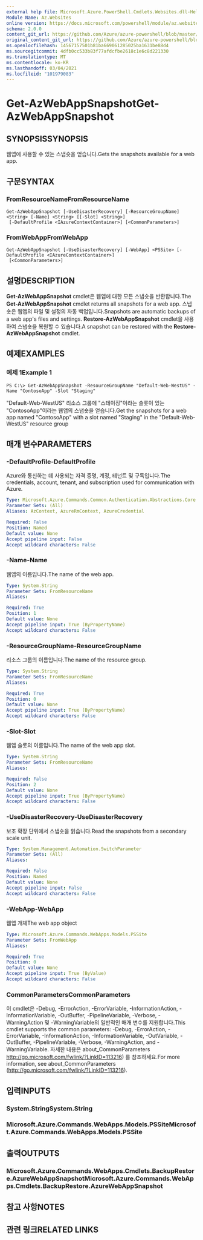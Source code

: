 ```yaml
---
external help file: Microsoft.Azure.PowerShell.Cmdlets.Websites.dll-Help.xml
Module Name: Az.Websites
online version: https://docs.microsoft.com/powershell/module/az.websites/get-azwebappsnapshot
schema: 2.0.0
content_git_url: https://github.com/Azure/azure-powershell/blob/master/src/Websites/Websites/help/Get-AzWebAppSnapshot.md
original_content_git_url: https://github.com/Azure/azure-powershell/blob/master/src/Websites/Websites/help/Get-AzWebAppSnapshot.md
ms.openlocfilehash: 14567157501b81ba669061285025ba1631be88d4
ms.sourcegitcommit: 4dfb0cc533b83f77afdcfbe2618c1e6c8d221330
ms.translationtype: MT
ms.contentlocale: ko-KR
ms.lasthandoff: 03/04/2021
ms.locfileid: "101979083"
---
```

# <span data-ttu-id="b385e-101">Get-AzWebAppSnapshot</span><span class="sxs-lookup"><span data-stu-id="b385e-101">Get-AzWebAppSnapshot</span></span>

## <span data-ttu-id="b385e-102">SYNOPSIS</span><span class="sxs-lookup"><span data-stu-id="b385e-102">SYNOPSIS</span></span>
<span data-ttu-id="b385e-103">웹앱에 사용할 수 있는 스냅숏을 얻습니다.</span><span class="sxs-lookup"><span data-stu-id="b385e-103">Gets the snapshots available for a web app.</span></span>

## <span data-ttu-id="b385e-104">구문</span><span class="sxs-lookup"><span data-stu-id="b385e-104">SYNTAX</span></span>

### <span data-ttu-id="b385e-105">FromResourceName</span><span class="sxs-lookup"><span data-stu-id="b385e-105">FromResourceName</span></span>
```
Get-AzWebAppSnapshot [-UseDisasterRecovery] [-ResourceGroupName] <String> [-Name] <String> [[-Slot] <String>]
 [-DefaultProfile <IAzureContextContainer>] [<CommonParameters>]
```

### <span data-ttu-id="b385e-106">FromWebApp</span><span class="sxs-lookup"><span data-stu-id="b385e-106">FromWebApp</span></span>
```
Get-AzWebAppSnapshot [-UseDisasterRecovery] [-WebApp] <PSSite> [-DefaultProfile <IAzureContextContainer>]
 [<CommonParameters>]
```

## <span data-ttu-id="b385e-107">설명</span><span class="sxs-lookup"><span data-stu-id="b385e-107">DESCRIPTION</span></span>
<span data-ttu-id="b385e-108">**Get-AzWebAppSnapshot** cmdlet은 웹앱에 대한 모든 스냅숏을 반환합니다.</span><span class="sxs-lookup"><span data-stu-id="b385e-108">The **Get-AzWebAppSnapshot** cmdlet returns all snapshots for a web app.</span></span> <span data-ttu-id="b385e-109">스냅숏은 웹앱의 파일 및 설정의 자동 백업입니다.</span><span class="sxs-lookup"><span data-stu-id="b385e-109">Snapshots are automatic backups of a web app's files and settings.</span></span> <span data-ttu-id="b385e-110">**Restore-AzWebAppSnapshot** cmdlet을 사용하여 스냅숏을 복원할 수 있습니다.</span><span class="sxs-lookup"><span data-stu-id="b385e-110">A snapshot can be restored with the **Restore-AzWebAppSnapshot** cmdlet.</span></span>

## <span data-ttu-id="b385e-111">예제</span><span class="sxs-lookup"><span data-stu-id="b385e-111">EXAMPLES</span></span>

### <span data-ttu-id="b385e-112">예제 1</span><span class="sxs-lookup"><span data-stu-id="b385e-112">Example 1</span></span>
```
PS C:\> Get-AzWebAppSnapshot -ResourceGroupName "Default-Web-WestUS" -Name "ContosoApp" -Slot "Staging"
```

<span data-ttu-id="b385e-113">"Default-Web-WestUS" 리소스 그룹에 "스테이징"이라는 슬롯이 있는 "ContosoApp"이라는 웹앱의 스냅숏을 얻습니다.</span><span class="sxs-lookup"><span data-stu-id="b385e-113">Get the snapshots for a web app named "ContosoApp" with a slot named "Staging" in the "Default-Web-WestUS" resource group</span></span>

## <span data-ttu-id="b385e-114">매개 변수</span><span class="sxs-lookup"><span data-stu-id="b385e-114">PARAMETERS</span></span>

### <span data-ttu-id="b385e-115">-DefaultProfile</span><span class="sxs-lookup"><span data-stu-id="b385e-115">-DefaultProfile</span></span>
<span data-ttu-id="b385e-116">Azure와 통신하는 데 사용되는 자격 증명, 계정, 테넌트 및 구독입니다.</span><span class="sxs-lookup"><span data-stu-id="b385e-116">The credentials, account, tenant, and subscription used for communication with Azure.</span></span>

```yaml
Type: Microsoft.Azure.Commands.Common.Authentication.Abstractions.Core.IAzureContextContainer
Parameter Sets: (All)
Aliases: AzContext, AzureRmContext, AzureCredential

Required: False
Position: Named
Default value: None
Accept pipeline input: False
Accept wildcard characters: False
```

### <span data-ttu-id="b385e-117">-Name</span><span class="sxs-lookup"><span data-stu-id="b385e-117">-Name</span></span>
<span data-ttu-id="b385e-118">웹앱의 이름입니다.</span><span class="sxs-lookup"><span data-stu-id="b385e-118">The name of the web app.</span></span>

```yaml
Type: System.String
Parameter Sets: FromResourceName
Aliases:

Required: True
Position: 1
Default value: None
Accept pipeline input: True (ByPropertyName)
Accept wildcard characters: False
```

### <span data-ttu-id="b385e-119">-ResourceGroupName</span><span class="sxs-lookup"><span data-stu-id="b385e-119">-ResourceGroupName</span></span>
<span data-ttu-id="b385e-120">리소스 그룹의 이름입니다.</span><span class="sxs-lookup"><span data-stu-id="b385e-120">The name of the resource group.</span></span>

```yaml
Type: System.String
Parameter Sets: FromResourceName
Aliases:

Required: True
Position: 0
Default value: None
Accept pipeline input: True (ByPropertyName)
Accept wildcard characters: False
```

### <span data-ttu-id="b385e-121">-Slot</span><span class="sxs-lookup"><span data-stu-id="b385e-121">-Slot</span></span>
<span data-ttu-id="b385e-122">웹앱 슬롯의 이름입니다.</span><span class="sxs-lookup"><span data-stu-id="b385e-122">The name of the web app slot.</span></span>

```yaml
Type: System.String
Parameter Sets: FromResourceName
Aliases:

Required: False
Position: 2
Default value: None
Accept pipeline input: True (ByPropertyName)
Accept wildcard characters: False
```

### <span data-ttu-id="b385e-123">-UseDisasterRecovery</span><span class="sxs-lookup"><span data-stu-id="b385e-123">-UseDisasterRecovery</span></span>
<span data-ttu-id="b385e-124">보조 확장 단위에서 스냅숏을 읽습니다.</span><span class="sxs-lookup"><span data-stu-id="b385e-124">Read the snapshots from a secondary scale unit.</span></span>

```yaml
Type: System.Management.Automation.SwitchParameter
Parameter Sets: (All)
Aliases:

Required: False
Position: Named
Default value: None
Accept pipeline input: False
Accept wildcard characters: False
```

### <span data-ttu-id="b385e-125">-WebApp</span><span class="sxs-lookup"><span data-stu-id="b385e-125">-WebApp</span></span>
<span data-ttu-id="b385e-126">웹앱 개체</span><span class="sxs-lookup"><span data-stu-id="b385e-126">The web app object</span></span>

```yaml
Type: Microsoft.Azure.Commands.WebApps.Models.PSSite
Parameter Sets: FromWebApp
Aliases:

Required: True
Position: 0
Default value: None
Accept pipeline input: True (ByValue)
Accept wildcard characters: False
```

### <span data-ttu-id="b385e-127">CommonParameters</span><span class="sxs-lookup"><span data-stu-id="b385e-127">CommonParameters</span></span>
<span data-ttu-id="b385e-128">이 cmdlet은 -Debug, -ErrorAction, -ErrorVariable, -InformationAction, -InformationVariable, -OutBuffer, -PipelineVariable, -Verbose, -WarningAction 및 -WarningVariable의 일반적인 매개 변수를 지원합니다.</span><span class="sxs-lookup"><span data-stu-id="b385e-128">This cmdlet supports the common parameters: -Debug, -ErrorAction, -ErrorVariable, -InformationAction, -InformationVariable, -OutVariable, -OutBuffer, -PipelineVariable, -Verbose, -WarningAction, and -WarningVariable.</span></span> <span data-ttu-id="b385e-129">자세한 내용은 about_CommonParameters http://go.microsoft.com/fwlink/?LinkID=113216) 를 참조하세요.</span><span class="sxs-lookup"><span data-stu-id="b385e-129">For more information, see about_CommonParameters (http://go.microsoft.com/fwlink/?LinkID=113216).</span></span>

## <span data-ttu-id="b385e-130">입력</span><span class="sxs-lookup"><span data-stu-id="b385e-130">INPUTS</span></span>

### <span data-ttu-id="b385e-131">System.String</span><span class="sxs-lookup"><span data-stu-id="b385e-131">System.String</span></span>

### <span data-ttu-id="b385e-132">Microsoft.Azure.Commands.WebApps.Models.PSSite</span><span class="sxs-lookup"><span data-stu-id="b385e-132">Microsoft.Azure.Commands.WebApps.Models.PSSite</span></span>

## <span data-ttu-id="b385e-133">출력</span><span class="sxs-lookup"><span data-stu-id="b385e-133">OUTPUTS</span></span>

### <span data-ttu-id="b385e-134">Microsoft.Azure.Commands.WebApps.Cmdlets.BackupRestore.AzureWebAppSnapshot</span><span class="sxs-lookup"><span data-stu-id="b385e-134">Microsoft.Azure.Commands.WebApps.Cmdlets.BackupRestore.AzureWebAppSnapshot</span></span>

## <span data-ttu-id="b385e-135">참고 사항</span><span class="sxs-lookup"><span data-stu-id="b385e-135">NOTES</span></span>

## <span data-ttu-id="b385e-136">관련 링크</span><span class="sxs-lookup"><span data-stu-id="b385e-136">RELATED LINKS</span></span>

